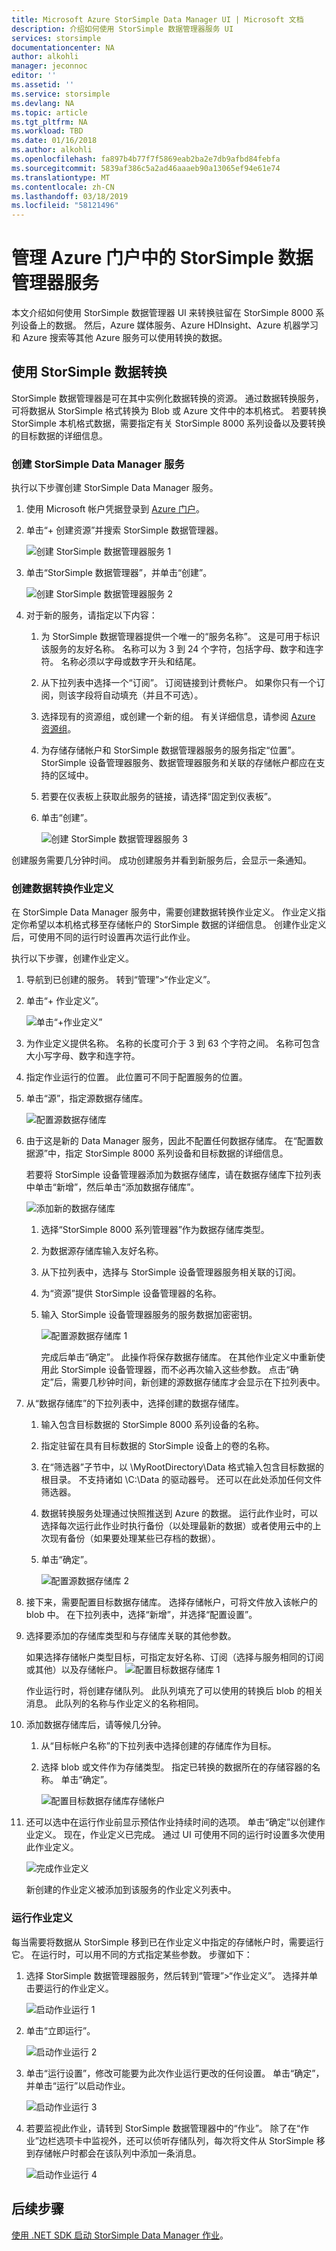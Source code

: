 ```yaml
---
title: Microsoft Azure StorSimple Data Manager UI | Microsoft 文档
description: 介绍如何使用 StorSimple 数据管理器服务 UI
services: storsimple
documentationcenter: NA
author: alkohli
manager: jeconnoc
editor: ''
ms.assetid: ''
ms.service: storsimple
ms.devlang: NA
ms.topic: article
ms.tgt_pltfrm: NA
ms.workload: TBD
ms.date: 01/16/2018
ms.author: alkohli
ms.openlocfilehash: fa897b4b77f7f5869eab2ba2e7db9afbd84febfa
ms.sourcegitcommit: 5839af386c5a2ad46aaaeb90a13065ef94e61e74
ms.translationtype: MT
ms.contentlocale: zh-CN
ms.lasthandoff: 03/18/2019
ms.locfileid: "58121496"
---
```

# <a name="manage-the-storsimple-data-manager-service-in-azure-portal"></a>管理 Azure 门户中的 StorSimple 数据管理器服务

本文介绍如何使用 StorSimple 数据管理器 UI 来转换驻留在 StorSimple 8000 系列设备上的数据。 然后，Azure 媒体服务、Azure HDInsight、Azure 机器学习和 Azure 搜索等其他 Azure 服务可以使用转换的数据。


## <a name="use-storsimple-data-transformation"></a>使用 StorSimple 数据转换

StorSimple 数据管理器是可在其中实例化数据转换的资源。 通过数据转换服务，可将数据从 StorSimple 格式转换为 Blob 或 Azure 文件中的本机格式。 若要转换 StorSimple 本机格式数据，需要指定有关 StorSimple 8000 系列设备以及要转换的目标数据的详细信息。

### <a name="create-a-storsimple-data-manager-service"></a>创建 StorSimple Data Manager 服务

执行以下步骤创建 StorSimple Data Manager 服务。

1. 使用 Microsoft 帐户凭据登录到 [Azure 门户](https://portal.azure.com/)。

2. 单击“+ 创建资源”并搜索 StorSimple 数据管理器。

    ![创建 StorSimple 数据管理器服务 1](./media/storsimple-data-manager-ui/create-service-1.png)

3. 单击“StorSimple 数据管理器”，并单击“创建”。
    
    ![创建 StorSimple 数据管理器服务 2](./media/storsimple-data-manager-ui/create-service-3.png)

3. 对于新的服务，请指定以下内容：

   1. 为 StorSimple 数据管理器提供一个唯一的“服务名称”。 这是可用于标识该服务的友好名称。 名称可以为 3 到 24 个字符，包括字母、数字和连字符。 名称必须以字母或数字开头和结尾。

   2. 从下拉列表中选择一个“订阅”。 订阅链接到计费帐户。 如果你只有一个订阅，则该字段将自动填充（并且不可选）。

   3. 选择现有的资源组，或创建一个新的组。 有关详细信息，请参阅 [Azure 资源组](https://azure.microsoft.com/documentation/articles/virtual-machines-windows-infrastructure-resource-groups-guidelines/)。

   4. 为存储存储帐户和 StorSimple 数据管理器服务的服务指定“位置”。 StorSimple 设备管理器服务、数据管理器服务和关联的存储帐户都应在支持的区域中。
    
   5. 若要在仪表板上获取此服务的链接，请选择“固定到仪表板”。
    
   6. 单击“创建”。

      ![创建 StorSimple 数据管理器服务 3](./media/storsimple-data-manager-ui/create-service-4.png)

创建服务需要几分钟时间。 成功创建服务并看到新服务后，会显示一条通知。

### <a name="create-a-data-transformation-job-definition"></a>创建数据转换作业定义

在 StorSimple Data Manager 服务中，需要创建数据转换作业定义。 作业定义指定你希望以本机格式移至存储帐户的 StorSimple 数据的详细信息。 创建作业定义后，可使用不同的运行时设置再次运行此作业。

执行以下步骤，创建作业定义。

1. 导航到已创建的服务。 转到“管理”>“作业定义”。

2. 单击“+ 作业定义”。

    ![单击“+作业定义”](./media/storsimple-data-manager-ui/create-job-definition-1.png)

3. 为作业定义提供名称。 名称的长度可介于 3 到 63 个字符之间。 名称可包含大小写字母、数字和连字符。

4. 指定作业运行的位置。 此位置可不同于配置服务的位置。

5. 单击“源”，指定源数据存储库。

    ![配置源数据存储库](./media/storsimple-data-manager-ui/create-job-definition-2.png)

6. 由于这是新的 Data Manager 服务，因此不配置任何数据存储库。 在“配置数据源”中，指定 StorSimple 8000 系列设备和目标数据的详细信息。

   若要将 StorSimple 设备管理器添加为数据存储库，请在数据存储库下拉列表中单击“新增”，然后单击“添加数据存储库”。

    ![添加新的数据存储库](./media/storsimple-data-manager-ui/create-job-definition-3.png)
  
   1. 选择“StorSimple 8000 系列管理器”作为数据存储库类型。
    
   2. 为数据源存储库输入友好名称。
    
   3. 从下拉列表中，选择与 StorSimple 设备管理器服务相关联的订阅。
    
   4. 为“资源”提供 StorSimple 设备管理器的名称。

   5. 输入 StorSimple 设备管理器服务的服务数据加密密钥。 

      ![配置源数据存储库 1](./media/storsimple-data-manager-ui/create-job-definition-4.png)

      完成后单击“确定”。 此操作将保存数据存储库。 在其他作业定义中重新使用此 StorSimple 设备管理器，而不必再次输入这些参数。 点击“确定”后，需要几秒钟时间，新创建的源数据存储库才会显示在下拉列表中。

7. 从“数据存储库”的下拉列表中，选择创建的数据存储库。 

   1. 输入包含目标数据的 StorSimple 8000 系列设备的名称。

   2. 指定驻留在具有目标数据的 StorSimple 设备上的卷的名称。

   3. 在“筛选器”子节中，以 \MyRootDirectory\Data 格式输入包含目标数据的根目录。 不支持诸如 \C:\Data 的驱动器号。 还可以在此处添加任何文件筛选器。

   4. 数据转换服务处理通过快照推送到 Azure 的数据。 运行此作业时，可以选择每次运行此作业时执行备份（以处理最新的数据）或者使用云中的上次现有备份（如果要处理某些已存档的数据）。

   5. 单击“确定”。

      ![配置源数据存储库 2](./media/storsimple-data-manager-ui/create-job-definition-8.png)

8. 接下来，需要配置目标数据存储库。 选择存储帐户，可将文件放入该帐户的 blob 中。 在下拉列表中，选择“新增”，并选择“配置设置”。

9. 选择要添加的存储库类型和与存储库关联的其他参数。

    如果选择存储帐户类型目标，可指定友好名称、订阅（选择与服务相同的订阅或其他）以及存储帐户。
        ![配置目标数据存储库 1](./media/storsimple-data-manager-ui/create-job-definition-10.png)

    作业运行时，将创建存储队列。 此队列填充了可以使用的转换后 blob 的相关消息。 此队列的名称与作业定义的名称相同。
    
10. 添加数据存储库后，请等候几分钟。
    
    1. 从“目标帐户名称”的下拉列表中选择创建的存储库作为目标。

    2. 选择 blob 或文件作为存储类型。 指定已转换的数据所在的存储容器的名称。 单击“确定”。

        ![配置目标数据存储库存储帐户](./media/storsimple-data-manager-ui/create-job-definition-16.png)

11. 还可以选中在运行作业前显示预估作业持续时间的选项。 单击“确定”以创建作业定义。 现在，作业定义已完成。 通过 UI 可使用不同的运行时设置多次使用此作业定义。

    ![完成作业定义](./media/storsimple-data-manager-ui/create-job-definition-13.png)

    新创建的作业定义被添加到该服务的作业定义列表中。

### <a name="run-the-job-definition"></a>运行作业定义

每当需要将数据从 StorSimple 移到已在作业定义中指定的存储帐户时，需要运行它。 在运行时，可以用不同的方式指定某些参数。 步骤如下：

1. 选择 StorSimple 数据管理器服务，然后转到“管理”>“作业定义”。 选择并单击要运行的作业定义。
     
     ![启动作业运行 1](./media/storsimple-data-manager-ui/start-job-run1.png)

2. 单击“立即运行”。
     
     ![启动作业运行 2](./media/storsimple-data-manager-ui/start-job-run2.png)

3. 单击“运行设置”，修改可能要为此次作业运行更改的任何设置。 单击“确定”，并单击“运行”以启动作业。

    ![启动作业运行 3](./media/storsimple-data-manager-ui/start-job-run3.png)

4. 若要监视此作业，请转到 StorSimple 数据管理器中的“作业”。 除了在“作业”边栏选项卡中监视外，还可以侦听存储队列，每次将文件从 StorSimple 移到存储帐户时都会在该队列中添加一条消息。

    ![启动作业运行 4](./media/storsimple-data-manager-ui/start-job-run4.png)


## <a name="next-steps"></a>后续步骤

[使用 .NET SDK 启动 StorSimple Data Manager 作业](storsimple-data-manager-dotnet-jobs.md)。
